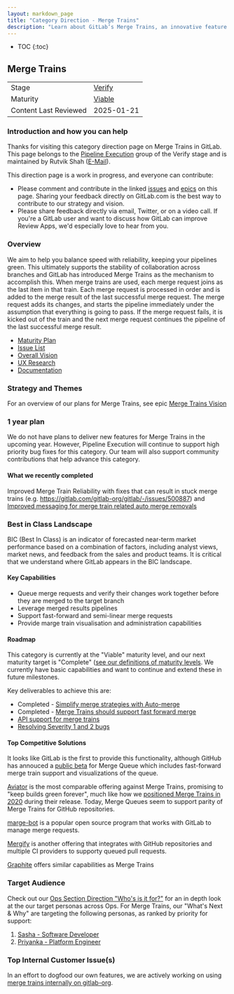 ```yaml
---
layout: markdown_page
title: "Category Direction - Merge Trains"
description: "Learn about GitLab’s Merge Trains, an innovative feature that improves pipeline efficiency by automating merge request sequencing."
---
```


- TOC
{:toc}

## Merge Trains

| | |
| --- | --- |
| Stage | [Verify](/direction/verify/) |
| Maturity | [Viable](/direction/#maturity) |
| Content Last Reviewed | 2025-01-21 |

### Introduction and how you can help

Thanks for visiting this category direction page on Merge Trains in GitLab. This page belongs to the [Pipeline Execution](https://handbook.gitlab.com/handbook/product/categories/#pipeline-execution-group) group of the Verify stage and is maintained by Rutvik Shah ([E-Mail](mailto:<rutshah@gitlab.com>)).

This direction page is a work in progress, and everyone can contribute:

- Please comment and contribute in the linked [issues](https://gitlab.com/gitlab-org/gitlab/-/issues/?sort=updated_desc&state=opened&label_name%5B%5D=Category%3AMerge%20Trains&first_page_size=50) and [epics](https://gitlab.com/groups/gitlab-org/-/epics?state=opened&page=1&sort=start_date_desc&label_name[]=Category:Merge+Trains) on this page. Sharing your feedback directly on GitLab.com is the best way to contribute to our strategy and vision.
- Please share feedback directly via email, Twitter, or on a video call. If you're a GitLab user and want to discuss how GitLab can improve Review Apps, we'd especially love to hear from you.

### Overview

We aim to help you balance speed with reliability, keeping your pipelines green. This ultimately supports the stability of collaboration across branches and GitLab has introduced Merge Trains as the mechanism to accomplish this. When merge trains are used, each merge request joins as the last item in that train. Each merge request is processed in order and is added to the merge result of the last successful merge request. The merge request adds its changes, and starts the pipeline immediately under the assumption that everything is going to pass. If the merge request fails, it is kicked out of the train and the next merge request continues the pipeline of the last successful merge result. 

- [Maturity Plan](#maturity-plan)
- [Issue List](https://gitlab.com/groups/gitlab-org/-/issues?scope=all&utf8=%E2%9C%93&state=opened&label_name[]=Category%3AMerge%20Trains)
- [Overall Vision](/direction/ops/)
- [UX Research](https://gitlab.com/groups/gitlab-org/-/epics/594)
- [Documentation](https://docs.gitlab.com/ee/ci/pipelines/merge_trains.html)

### Strategy and Themes

For an overview of our plans for Merge Trains, see epic [Merge Trains Vision](https://gitlab.com/groups/gitlab-org/-/epics/5122) 


### 1 year plan

We do not have plans to deliver new features for Merge Trains in the upcoming year. However, Pipeline Execution will continue to support high priority bug fixes for this category. Our team will also support community contributions that help advance this category.


<!--#### What we are currently working on-->




#### What we recently completed
<!-- Lookback limited to 3 months. Link to the relevant issues or release post items. -->
Improved Merge Train Reliability with fixes that can result in stuck merge trains (e.g. https://gitlab.com/gitlab-org/gitlab/-/issues/500887) and [Improved messaging for merge train related auto merge removals](https://gitlab.com/gitlab-org/gitlab/-/issues/467300)

### Best in Class Landscape
<!-- Blanket description consistent across all pages that clarifies what GitLab means when we say "best in class" -->

BIC (Best In Class) is an indicator of forecasted near-term market performance based on a combination of factors, including analyst views, market news, and feedback from the sales and product teams. It is critical that we understand where GitLab appears in the BIC landscape.

#### Key Capabilities 

* Queue merge requests and verify their changes work together before they are merged to the target branch
* Leverage merged results pipelines
* Support fast-forward and semi-linear merge requests
* Provide marge train visualisation and administration capabilities

#### Roadmap

This category is currently at the "Viable" maturity level, and our next maturity target is "Complete" ([see our definitions of maturity levels](https://about.gitlab.com/direction/#maturity). We currently have basic capabilities and want to continue and extend these in future milestones.

Key deliverables to achieve this are:

- Completed - [Simplify merge strategies with Auto-merge](https://gitlab.com/groups/gitlab-org/-/epics/6687)
- Completed - [Merge Trains should support fast forward merge](https://gitlab.com/groups/gitlab-org/-/epics/4911)
- [API support for merge trains](https://gitlab.com/groups/gitlab-org/-/epics/5864)
- [Resolving Severity 1 and 2 bugs](https://gitlab.com/gitlab-org/gitlab/-/issues?sort=milestone_due_desc&state=opened&label_name[]=Category:Merge+Trains&label_name[]=type::bug&not[label_name][]=severity::3&not[label_name][]=severity::4)

#### Top Competitive Solutions

It looks like GitLab is the first to provide this functionality, although GitHub has annouced a [public beta](https://github.blog/changelog/2023-02-08-pull-request-merge-queue-public-beta/) for Merge Queue which includes fast-forward merge train support and visualizations of the queue.

[Aviator](https://www.aviator.co/) is the most comparable offering against Merge Trains, promising to "keep builds green forever", much like how we [positioned Merge Trains in 2020](https://about.gitlab.com/blog/2020/01/30/all-aboard-merge-trains/) during their release. Today, Merge Queues seem to support parity of Merge Trains for GitHub repositories. 

[marge-bot](https://github.com/smarkets/marge-bot) is a popular open source program that works with GitLab to manage merge requests.

[Mergify](https://mergify.com/features/merge-queue) is another offering that integrates with GitHub repositories and multiple CI providers to supporty queued pull requests.

[Graphite](https://graphite.dev/features#merge-queue) offers similar capabilities as Merge Trains

### Target Audience

Check out our [Ops Section Direction "Who's is it for?"](/direction/ops/#who-is-it-for) for an in depth look at the our target personas across Ops. For Merge Trains, our "What's Next & Why" are targeting the following personas, as ranked by priority for support: 

1. [Sasha - Software Developer](https://handbook.gitlab.com/handbook/product/personas/#sasha-software-developer)
1. [Priyanka - Platform Engineer](https://handbook.gitlab.com/handbook/product/personas/#priyanka-platform-engineer)

<!--### Pricing and Packaging


### Analyst Landscape
-->

### Top Internal Customer Issue(s)

In an effort to dogfood our own features, we are actively working on using [merge trains internally on gitlab-org](https://gitlab.com/gitlab-org/quality/engineering-productivity/team/-/issues/513). 
